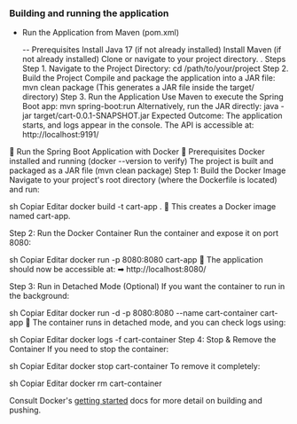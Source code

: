 ### Building and running the application
- Run the Application from Maven (pom.xml)
  
  -- Prerequisites
  Install Java 17 (if not already installed)
  Install Maven (if not already installed)
    Clone or navigate to your project directory.
. Steps
  Step 1. Navigate to the Project Directory:
            cd /path/to/your/project
  Step 2. Build the Project
          Compile and package the application into a JAR file:
            mvn clean package
            (This generates a JAR file inside the target/ directory)
  Step 3. Run the Application
          Use Maven to execute the Spring Boot app:
            mvn spring-boot:run
          Alternatively, run the JAR directly:
            java -jar target/cart-0.0.1-SNAPSHOT.jar
            Expected Outcome:
              The application starts, and logs appear in the console.
              The API is accessible at: http://localhost:9191/
  
🚀 Run the Spring Boot Application with Docker
📌 Prerequisites
Docker installed and running (docker --version to verify)
The project is built and packaged as a JAR file (mvn clean package)
Step 1: Build the Docker Image
Navigate to your project's root directory (where the Dockerfile is located) and run:

sh
Copiar
Editar
docker build -t cart-app .
🔹 This creates a Docker image named cart-app.
  
Step 2: Run the Docker Container
Run the container and expose it on port 8080:

sh
Copiar
Editar
docker run -p 8080:8080 cart-app
🔹 The application should now be accessible at:
➡ http://localhost:8080/

Step 3: Run in Detached Mode (Optional)
If you want the container to run in the background:

sh
Copiar
Editar
docker run -d -p 8080:8080 --name cart-container cart-app
🔹 The container runs in detached mode, and you can check logs using:

sh
Copiar
Editar
docker logs -f cart-container
Step 4: Stop & Remove the Container
If you need to stop the container:

sh
Copiar
Editar
docker stop cart-container
To remove it completely:

sh
Copiar
Editar
docker rm cart-container


Consult Docker's [getting started](https://docs.docker.com/go/get-started-sharing/)
docs for more detail on building and pushing.
